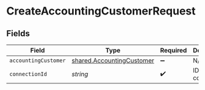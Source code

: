 # CreateAccountingCustomerRequest


## Fields

| Field                                                                  | Type                                                                   | Required                                                               | Description                                                            |
| ---------------------------------------------------------------------- | ---------------------------------------------------------------------- | ---------------------------------------------------------------------- | ---------------------------------------------------------------------- |
| `accountingCustomer`                                                   | [shared.AccountingCustomer](../../models/shared/accountingcustomer.md) | :heavy_minus_sign:                                                     | N/A                                                                    |
| `connectionId`                                                         | *string*                                                               | :heavy_check_mark:                                                     | ID of the connection                                                   |